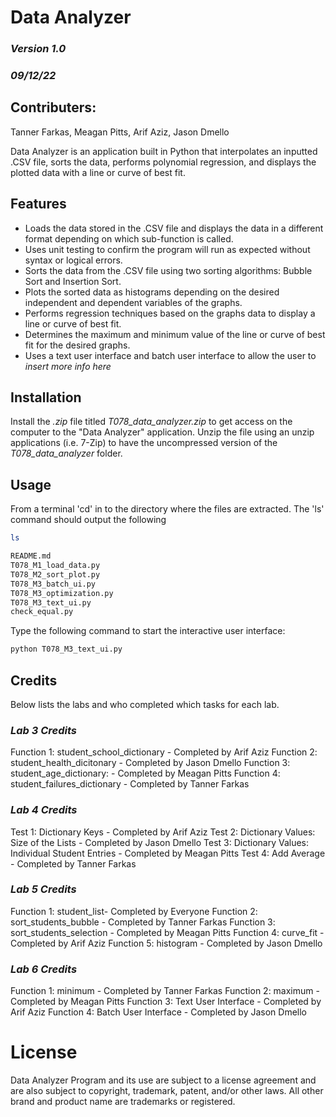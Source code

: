 
# Data Analyzer 
### _Version 1.0_ 
### _09/12/22_ 

## Contributers:
Tanner Farkas,
Meagan Pitts,
Arif Aziz,
Jason Dmello

Data Analyzer is an application built in Python that interpolates an inputted .CSV file, sorts the data, performs polynomial regression, and displays the plotted data with a line or curve of best fit. 
## Features

- Loads the data stored in the .CSV file and displays the data in a different format depending on which sub-function is called.
- Uses unit testing to confirm the program will run as expected without syntax or logical errors.
- Sorts the data from the .CSV file using two sorting algorithms: Bubble Sort and Insertion Sort.
- Plots the sorted data as histograms depending on the desired independent and dependent variables of the graphs.
- Performs regression techniques based on the graphs data to display a line or curve of best fit. 
- Determines the maximum and minimum value of the line or curve of best fit for the desired graphs.
- Uses a text user interface and batch user interface to allow the user to *insert more info here*

## Installation
Install the _.zip_ file titled _T078_data_analyzer.zip_ to get access on the computer to the  "Data Analyzer" application. Unzip the file using an unzip applications (i.e. 7-Zip) to have the uncompressed version of the _T078_data_analyzer_ folder. 


## Usage
From a terminal 'cd' in to the directory where the files are extracted. The 'ls' command should output the following

```bash
ls
```
```bash
README.md 
T078_M1_load_data.py
T078_M2_sort_plot.py
T078_M3_batch_ui.py
T078_M3_optimization.py
T078_M3_text_ui.py
check_equal.py
```
Type the following command to start the interactive user interface:
```bash
python T078_M3_text_ui.py
```
## Credits

Below lists the labs and who completed which tasks for each lab.

### _Lab 3 Credits_
Function 1: student_school_dictionary - Completed by Arif Aziz
Function 2: student_health_dicitonary - Completed by Jason Dmello
Function 3: student_age_dictionary: - Completed by Meagan Pitts
Function 4: student_failures_dictionary - Completed by Tanner Farkas

### _Lab 4 Credits_
Test 1: Dictionary Keys - Completed by Arif Aziz
Test 2: Dictionary Values: Size of the Lists - Completed by Jason Dmello
Test 3: Dictionary Values: Individual Student Entries - Completed by Meagan Pitts
Test 4: Add Average - Completed by Tanner Farkas

### _Lab 5 Credits_

Function 1: student_list- Completed by Everyone
Function 2: sort_students_bubble - Completed by Tanner Farkas
Function 3: sort_students_selection - Completed by Meagan Pitts
Function 4: curve_fit - Completed by Arif Aziz
Function 5: histogram - Completed by Jason Dmello

### _Lab 6 Credits_

Function 1: minimum - Completed by Tanner Farkas
Function 2: maximum - Completed by Meagan Pitts
Function 3: Text User Interface - Completed by Arif Aziz
Function 4: Batch User Interface - Completed by Jason Dmello

# License 
Data Analyzer Program and its use are subject to a license agreement and are also subject to copyright, trademark, patent, and/or other laws. All other brand and product name are trademarks or registered.
